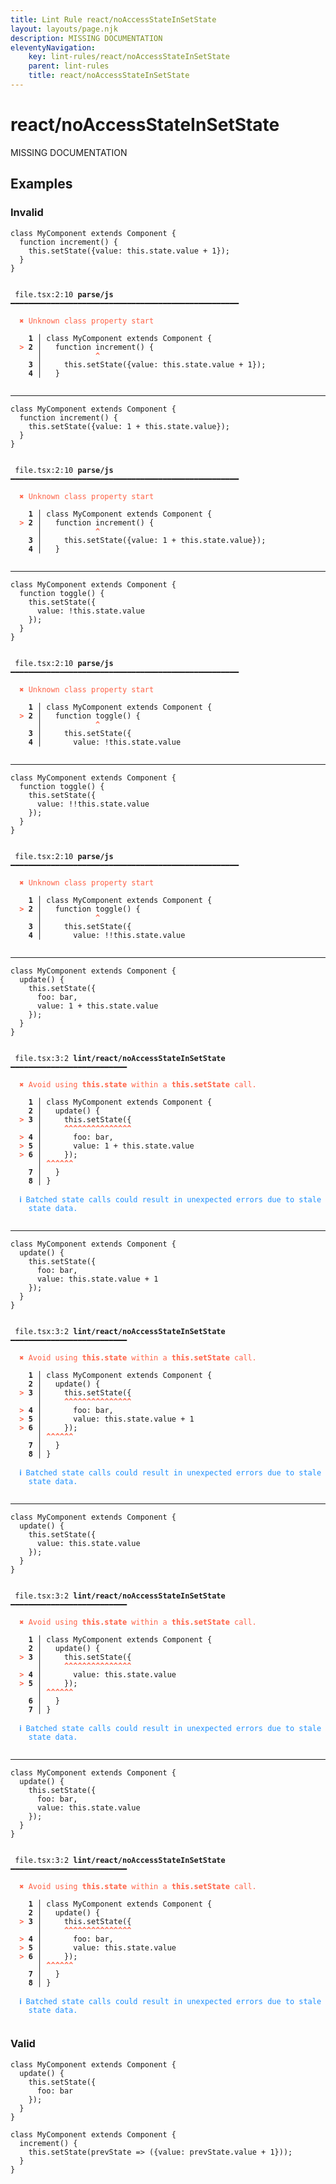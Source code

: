 ```yaml
---
title: Lint Rule react/noAccessStateInSetState
layout: layouts/page.njk
description: MISSING DOCUMENTATION
eleventyNavigation:
	key: lint-rules/react/noAccessStateInSetState
	parent: lint-rules
	title: react/noAccessStateInSetState
---
```


# react/noAccessStateInSetState

MISSING DOCUMENTATION

<!-- EVERYTHING BELOW IS AUTOGENERATED. SEE SCRIPTS FOLDER FOR UPDATE SCRIPTS hash(542f4aa87a185594cf9ac93d4790ff70190a25db) -->

## Examples
### Invalid
<pre class="language-text"><code class="language-text">class MyComponent extends Component {
  function <span class="token function">increment</span><span class="token punctuation">(</span><span class="token punctuation">)</span> <span class="token punctuation">{</span>
    <span class="token keyword">this</span><span class="token punctuation">.</span><span class="token function">setState</span><span class="token punctuation">(</span><span class="token punctuation">{</span><span class="token variable">value</span><span class="token punctuation">:</span> <span class="token keyword">this</span><span class="token punctuation">.</span><span class="token variable">state</span><span class="token punctuation">.</span><span class="token variable">value</span> <span class="token operator">+</span> <span class="token number">1</span><span class="token punctuation">}</span><span class="token punctuation">)</span><span class="token punctuation">;</span>
  <span class="token punctuation">}</span>
<span class="token punctuation">}</span></code></pre>
<pre class="language-text"><code class="language-text">
 <span style="text-decoration-style: dotted;">file.tsx:2:10</span> <strong>parse/js</strong> ━━━━━━━━━━━━━━━━━━━━━━━━━━━━━━━━━━━━━━━━━━━━━━━━━━━

  <strong><span style="color: Tomato;">✖ </span></strong><span style="color: Tomato;">Unknown class property start</span>

  <strong>  1</strong><strong> │ </strong>class MyComponent extends Component {
  <strong><span style="color: Tomato;">&gt;</span></strong><strong> 2</strong><strong> │ </strong>  function <span class="token function">increment</span><span class="token punctuation">(</span><span class="token punctuation">)</span> <span class="token punctuation">{</span>
     <strong> │ </strong>           <span style="color: Tomato;"><strong>^</strong></span>
  <strong>  3</strong><strong> │ </strong>    <span class="token keyword">this</span><span class="token punctuation">.</span><span class="token function">setState</span><span class="token punctuation">(</span><span class="token punctuation">{</span><span class="token variable">value</span><span class="token punctuation">:</span> <span class="token keyword">this</span><span class="token punctuation">.</span><span class="token variable">state</span><span class="token punctuation">.</span><span class="token variable">value</span> <span class="token operator">+</span> <span class="token number">1</span><span class="token punctuation">}</span><span class="token punctuation">)</span><span class="token punctuation">;</span>
  <strong>  4</strong><strong> │ </strong>  <span class="token punctuation">}</span>

</code></pre>

---------------

<pre class="language-text"><code class="language-text">class MyComponent extends Component {
  function <span class="token function">increment</span><span class="token punctuation">(</span><span class="token punctuation">)</span> <span class="token punctuation">{</span>
    <span class="token keyword">this</span><span class="token punctuation">.</span><span class="token function">setState</span><span class="token punctuation">(</span><span class="token punctuation">{</span><span class="token variable">value</span><span class="token punctuation">:</span> <span class="token number">1</span> <span class="token operator">+</span> <span class="token keyword">this</span><span class="token punctuation">.</span><span class="token variable">state</span><span class="token punctuation">.</span><span class="token variable">value</span><span class="token punctuation">}</span><span class="token punctuation">)</span><span class="token punctuation">;</span>
  <span class="token punctuation">}</span>
<span class="token punctuation">}</span></code></pre>
<pre class="language-text"><code class="language-text">
 <span style="text-decoration-style: dotted;">file.tsx:2:10</span> <strong>parse/js</strong> ━━━━━━━━━━━━━━━━━━━━━━━━━━━━━━━━━━━━━━━━━━━━━━━━━━━

  <strong><span style="color: Tomato;">✖ </span></strong><span style="color: Tomato;">Unknown class property start</span>

  <strong>  1</strong><strong> │ </strong>class MyComponent extends Component {
  <strong><span style="color: Tomato;">&gt;</span></strong><strong> 2</strong><strong> │ </strong>  function <span class="token function">increment</span><span class="token punctuation">(</span><span class="token punctuation">)</span> <span class="token punctuation">{</span>
     <strong> │ </strong>           <span style="color: Tomato;"><strong>^</strong></span>
  <strong>  3</strong><strong> │ </strong>    <span class="token keyword">this</span><span class="token punctuation">.</span><span class="token function">setState</span><span class="token punctuation">(</span><span class="token punctuation">{</span><span class="token variable">value</span><span class="token punctuation">:</span> <span class="token number">1</span> <span class="token operator">+</span> <span class="token keyword">this</span><span class="token punctuation">.</span><span class="token variable">state</span><span class="token punctuation">.</span><span class="token variable">value</span><span class="token punctuation">}</span><span class="token punctuation">)</span><span class="token punctuation">;</span>
  <strong>  4</strong><strong> │ </strong>  <span class="token punctuation">}</span>

</code></pre>

---------------

<pre class="language-text"><code class="language-text">class MyComponent extends Component {
  function <span class="token function">toggle</span><span class="token punctuation">(</span><span class="token punctuation">)</span> <span class="token punctuation">{</span>
    <span class="token keyword">this</span><span class="token punctuation">.</span><span class="token function">setState</span><span class="token punctuation">(</span><span class="token punctuation">{</span>
      <span class="token variable">value</span><span class="token punctuation">:</span> <span class="token operator">!</span><span class="token keyword">this</span><span class="token punctuation">.</span><span class="token variable">state</span><span class="token punctuation">.</span><span class="token variable">value</span>
    <span class="token punctuation">}</span><span class="token punctuation">)</span><span class="token punctuation">;</span>
  <span class="token punctuation">}</span>
<span class="token punctuation">}</span></code></pre>
<pre class="language-text"><code class="language-text">
 <span style="text-decoration-style: dotted;">file.tsx:2:10</span> <strong>parse/js</strong> ━━━━━━━━━━━━━━━━━━━━━━━━━━━━━━━━━━━━━━━━━━━━━━━━━━━

  <strong><span style="color: Tomato;">✖ </span></strong><span style="color: Tomato;">Unknown class property start</span>

  <strong>  1</strong><strong> │ </strong>class MyComponent extends Component {
  <strong><span style="color: Tomato;">&gt;</span></strong><strong> 2</strong><strong> │ </strong>  function <span class="token function">toggle</span><span class="token punctuation">(</span><span class="token punctuation">)</span> <span class="token punctuation">{</span>
     <strong> │ </strong>           <span style="color: Tomato;"><strong>^</strong></span>
  <strong>  3</strong><strong> │ </strong>    <span class="token keyword">this</span><span class="token punctuation">.</span><span class="token function">setState</span><span class="token punctuation">(</span><span class="token punctuation">{</span>
  <strong>  4</strong><strong> │ </strong>      <span class="token variable">value</span><span class="token punctuation">:</span> <span class="token operator">!</span><span class="token keyword">this</span><span class="token punctuation">.</span><span class="token variable">state</span><span class="token punctuation">.</span><span class="token variable">value</span>

</code></pre>

---------------

<pre class="language-text"><code class="language-text">class MyComponent extends Component {
  function <span class="token function">toggle</span><span class="token punctuation">(</span><span class="token punctuation">)</span> <span class="token punctuation">{</span>
    <span class="token keyword">this</span><span class="token punctuation">.</span><span class="token function">setState</span><span class="token punctuation">(</span><span class="token punctuation">{</span>
      <span class="token variable">value</span><span class="token punctuation">:</span> <span class="token operator">!</span><span class="token operator">!</span><span class="token keyword">this</span><span class="token punctuation">.</span><span class="token variable">state</span><span class="token punctuation">.</span><span class="token variable">value</span>
    <span class="token punctuation">}</span><span class="token punctuation">)</span><span class="token punctuation">;</span>
  <span class="token punctuation">}</span>
<span class="token punctuation">}</span></code></pre>
<pre class="language-text"><code class="language-text">
 <span style="text-decoration-style: dotted;">file.tsx:2:10</span> <strong>parse/js</strong> ━━━━━━━━━━━━━━━━━━━━━━━━━━━━━━━━━━━━━━━━━━━━━━━━━━━

  <strong><span style="color: Tomato;">✖ </span></strong><span style="color: Tomato;">Unknown class property start</span>

  <strong>  1</strong><strong> │ </strong>class MyComponent extends Component {
  <strong><span style="color: Tomato;">&gt;</span></strong><strong> 2</strong><strong> │ </strong>  function <span class="token function">toggle</span><span class="token punctuation">(</span><span class="token punctuation">)</span> <span class="token punctuation">{</span>
     <strong> │ </strong>           <span style="color: Tomato;"><strong>^</strong></span>
  <strong>  3</strong><strong> │ </strong>    <span class="token keyword">this</span><span class="token punctuation">.</span><span class="token function">setState</span><span class="token punctuation">(</span><span class="token punctuation">{</span>
  <strong>  4</strong><strong> │ </strong>      <span class="token variable">value</span><span class="token punctuation">:</span> <span class="token operator">!</span><span class="token operator">!</span><span class="token keyword">this</span><span class="token punctuation">.</span><span class="token variable">state</span><span class="token punctuation">.</span><span class="token variable">value</span>

</code></pre>

---------------

<pre class="language-text"><code class="language-text"><span class="token keyword">class</span> <span class="token variable">MyComponent</span> <span class="token keyword">extends</span> <span class="token variable">Component</span> <span class="token punctuation">{</span>
  <span class="token function">update</span><span class="token punctuation">(</span><span class="token punctuation">)</span> <span class="token punctuation">{</span>
    <span class="token keyword">this</span><span class="token punctuation">.</span><span class="token function">setState</span><span class="token punctuation">(</span><span class="token punctuation">{</span>
      <span class="token variable">foo</span><span class="token punctuation">:</span> <span class="token variable">bar</span><span class="token punctuation">,</span>
      <span class="token variable">value</span><span class="token punctuation">:</span> <span class="token number">1</span> <span class="token operator">+</span> <span class="token keyword">this</span><span class="token punctuation">.</span><span class="token variable">state</span><span class="token punctuation">.</span><span class="token variable">value</span>
    <span class="token punctuation">}</span><span class="token punctuation">)</span><span class="token punctuation">;</span>
  <span class="token punctuation">}</span>
<span class="token punctuation">}</span></code></pre>
<pre class="language-text"><code class="language-text">
 <span style="text-decoration-style: dotted;">file.tsx:3:2</span> <strong>lint/react/noAccessStateInSetState</strong> ━━━━━━━━━━━━━━━━━━━━━━━━━━

  <strong><span style="color: Tomato;">✖ </span></strong><span style="color: Tomato;">Avoid using </span><span style="color: Tomato;"><strong>this.state</strong></span><span style="color: Tomato;"> within a </span><span style="color: Tomato;"><strong>this.setState</strong></span><span style="color: Tomato;"> call.</span>

  <strong>  1</strong><strong> │ </strong><span class="token keyword">class</span> <span class="token variable">MyComponent</span> <span class="token keyword">extends</span> <span class="token variable">Component</span> <span class="token punctuation">{</span>
  <strong>  2</strong><strong> │ </strong>  <span class="token function">update</span><span class="token punctuation">(</span><span class="token punctuation">)</span> <span class="token punctuation">{</span>
  <strong><span style="color: Tomato;">&gt;</span></strong><strong> 3</strong><strong> │ </strong>    <span class="token keyword">this</span><span class="token punctuation">.</span><span class="token function">setState</span><span class="token punctuation">(</span><span class="token punctuation">{</span>
     <strong> │ </strong>    <span style="color: Tomato;"><strong>^</strong></span><span style="color: Tomato;"><strong>^</strong></span><span style="color: Tomato;"><strong>^</strong></span><span style="color: Tomato;"><strong>^</strong></span><span style="color: Tomato;"><strong>^</strong></span><span style="color: Tomato;"><strong>^</strong></span><span style="color: Tomato;"><strong>^</strong></span><span style="color: Tomato;"><strong>^</strong></span><span style="color: Tomato;"><strong>^</strong></span><span style="color: Tomato;"><strong>^</strong></span><span style="color: Tomato;"><strong>^</strong></span><span style="color: Tomato;"><strong>^</strong></span><span style="color: Tomato;"><strong>^</strong></span><span style="color: Tomato;"><strong>^</strong></span><span style="color: Tomato;"><strong>^</strong></span>
  <strong><span style="color: Tomato;">&gt;</span></strong><strong> 4</strong><strong> │ </strong>      <span class="token variable">foo</span><span class="token punctuation">:</span> <span class="token variable">bar</span><span class="token punctuation">,</span>
  <strong><span style="color: Tomato;">&gt;</span></strong><strong> 5</strong><strong> │ </strong>      <span class="token variable">value</span><span class="token punctuation">:</span> <span class="token number">1</span> <span class="token operator">+</span> <span class="token keyword">this</span><span class="token punctuation">.</span><span class="token variable">state</span><span class="token punctuation">.</span><span class="token variable">value</span>
  <strong><span style="color: Tomato;">&gt;</span></strong><strong> 6</strong><strong> │ </strong>    <span class="token punctuation">}</span><span class="token punctuation">)</span><span class="token punctuation">;</span>
     <strong> │ </strong><span style="color: Tomato;"><strong>^</strong></span><span style="color: Tomato;"><strong>^</strong></span><span style="color: Tomato;"><strong>^</strong></span><span style="color: Tomato;"><strong>^</strong></span><span style="color: Tomato;"><strong>^</strong></span><span style="color: Tomato;"><strong>^</strong></span>
  <strong>  7</strong><strong> │ </strong>  <span class="token punctuation">}</span>
  <strong>  8</strong><strong> │ </strong><span class="token punctuation">}</span>

  <strong><span style="color: DodgerBlue;">ℹ </span></strong><span style="color: DodgerBlue;">Batched state calls could result in unexpected errors due to stale</span>
    <span style="color: DodgerBlue;">state data.</span>

</code></pre>

---------------

<pre class="language-text"><code class="language-text"><span class="token keyword">class</span> <span class="token variable">MyComponent</span> <span class="token keyword">extends</span> <span class="token variable">Component</span> <span class="token punctuation">{</span>
  <span class="token function">update</span><span class="token punctuation">(</span><span class="token punctuation">)</span> <span class="token punctuation">{</span>
    <span class="token keyword">this</span><span class="token punctuation">.</span><span class="token function">setState</span><span class="token punctuation">(</span><span class="token punctuation">{</span>
      <span class="token variable">foo</span><span class="token punctuation">:</span> <span class="token variable">bar</span><span class="token punctuation">,</span>
      <span class="token variable">value</span><span class="token punctuation">:</span> <span class="token keyword">this</span><span class="token punctuation">.</span><span class="token variable">state</span><span class="token punctuation">.</span><span class="token variable">value</span> <span class="token operator">+</span> <span class="token number">1</span>
    <span class="token punctuation">}</span><span class="token punctuation">)</span><span class="token punctuation">;</span>
  <span class="token punctuation">}</span>
<span class="token punctuation">}</span></code></pre>
<pre class="language-text"><code class="language-text">
 <span style="text-decoration-style: dotted;">file.tsx:3:2</span> <strong>lint/react/noAccessStateInSetState</strong> ━━━━━━━━━━━━━━━━━━━━━━━━━━

  <strong><span style="color: Tomato;">✖ </span></strong><span style="color: Tomato;">Avoid using </span><span style="color: Tomato;"><strong>this.state</strong></span><span style="color: Tomato;"> within a </span><span style="color: Tomato;"><strong>this.setState</strong></span><span style="color: Tomato;"> call.</span>

  <strong>  1</strong><strong> │ </strong><span class="token keyword">class</span> <span class="token variable">MyComponent</span> <span class="token keyword">extends</span> <span class="token variable">Component</span> <span class="token punctuation">{</span>
  <strong>  2</strong><strong> │ </strong>  <span class="token function">update</span><span class="token punctuation">(</span><span class="token punctuation">)</span> <span class="token punctuation">{</span>
  <strong><span style="color: Tomato;">&gt;</span></strong><strong> 3</strong><strong> │ </strong>    <span class="token keyword">this</span><span class="token punctuation">.</span><span class="token function">setState</span><span class="token punctuation">(</span><span class="token punctuation">{</span>
     <strong> │ </strong>    <span style="color: Tomato;"><strong>^</strong></span><span style="color: Tomato;"><strong>^</strong></span><span style="color: Tomato;"><strong>^</strong></span><span style="color: Tomato;"><strong>^</strong></span><span style="color: Tomato;"><strong>^</strong></span><span style="color: Tomato;"><strong>^</strong></span><span style="color: Tomato;"><strong>^</strong></span><span style="color: Tomato;"><strong>^</strong></span><span style="color: Tomato;"><strong>^</strong></span><span style="color: Tomato;"><strong>^</strong></span><span style="color: Tomato;"><strong>^</strong></span><span style="color: Tomato;"><strong>^</strong></span><span style="color: Tomato;"><strong>^</strong></span><span style="color: Tomato;"><strong>^</strong></span><span style="color: Tomato;"><strong>^</strong></span>
  <strong><span style="color: Tomato;">&gt;</span></strong><strong> 4</strong><strong> │ </strong>      <span class="token variable">foo</span><span class="token punctuation">:</span> <span class="token variable">bar</span><span class="token punctuation">,</span>
  <strong><span style="color: Tomato;">&gt;</span></strong><strong> 5</strong><strong> │ </strong>      <span class="token variable">value</span><span class="token punctuation">:</span> <span class="token keyword">this</span><span class="token punctuation">.</span><span class="token variable">state</span><span class="token punctuation">.</span><span class="token variable">value</span> <span class="token operator">+</span> <span class="token number">1</span>
  <strong><span style="color: Tomato;">&gt;</span></strong><strong> 6</strong><strong> │ </strong>    <span class="token punctuation">}</span><span class="token punctuation">)</span><span class="token punctuation">;</span>
     <strong> │ </strong><span style="color: Tomato;"><strong>^</strong></span><span style="color: Tomato;"><strong>^</strong></span><span style="color: Tomato;"><strong>^</strong></span><span style="color: Tomato;"><strong>^</strong></span><span style="color: Tomato;"><strong>^</strong></span><span style="color: Tomato;"><strong>^</strong></span>
  <strong>  7</strong><strong> │ </strong>  <span class="token punctuation">}</span>
  <strong>  8</strong><strong> │ </strong><span class="token punctuation">}</span>

  <strong><span style="color: DodgerBlue;">ℹ </span></strong><span style="color: DodgerBlue;">Batched state calls could result in unexpected errors due to stale</span>
    <span style="color: DodgerBlue;">state data.</span>

</code></pre>

---------------

<pre class="language-text"><code class="language-text"><span class="token keyword">class</span> <span class="token variable">MyComponent</span> <span class="token keyword">extends</span> <span class="token variable">Component</span> <span class="token punctuation">{</span>
  <span class="token function">update</span><span class="token punctuation">(</span><span class="token punctuation">)</span> <span class="token punctuation">{</span>
    <span class="token keyword">this</span><span class="token punctuation">.</span><span class="token function">setState</span><span class="token punctuation">(</span><span class="token punctuation">{</span>
      <span class="token variable">value</span><span class="token punctuation">:</span> <span class="token keyword">this</span><span class="token punctuation">.</span><span class="token variable">state</span><span class="token punctuation">.</span><span class="token variable">value</span>
    <span class="token punctuation">}</span><span class="token punctuation">)</span><span class="token punctuation">;</span>
  <span class="token punctuation">}</span>
<span class="token punctuation">}</span></code></pre>
<pre class="language-text"><code class="language-text">
 <span style="text-decoration-style: dotted;">file.tsx:3:2</span> <strong>lint/react/noAccessStateInSetState</strong> ━━━━━━━━━━━━━━━━━━━━━━━━━━

  <strong><span style="color: Tomato;">✖ </span></strong><span style="color: Tomato;">Avoid using </span><span style="color: Tomato;"><strong>this.state</strong></span><span style="color: Tomato;"> within a </span><span style="color: Tomato;"><strong>this.setState</strong></span><span style="color: Tomato;"> call.</span>

  <strong>  1</strong><strong> │ </strong><span class="token keyword">class</span> <span class="token variable">MyComponent</span> <span class="token keyword">extends</span> <span class="token variable">Component</span> <span class="token punctuation">{</span>
  <strong>  2</strong><strong> │ </strong>  <span class="token function">update</span><span class="token punctuation">(</span><span class="token punctuation">)</span> <span class="token punctuation">{</span>
  <strong><span style="color: Tomato;">&gt;</span></strong><strong> 3</strong><strong> │ </strong>    <span class="token keyword">this</span><span class="token punctuation">.</span><span class="token function">setState</span><span class="token punctuation">(</span><span class="token punctuation">{</span>
     <strong> │ </strong>    <span style="color: Tomato;"><strong>^</strong></span><span style="color: Tomato;"><strong>^</strong></span><span style="color: Tomato;"><strong>^</strong></span><span style="color: Tomato;"><strong>^</strong></span><span style="color: Tomato;"><strong>^</strong></span><span style="color: Tomato;"><strong>^</strong></span><span style="color: Tomato;"><strong>^</strong></span><span style="color: Tomato;"><strong>^</strong></span><span style="color: Tomato;"><strong>^</strong></span><span style="color: Tomato;"><strong>^</strong></span><span style="color: Tomato;"><strong>^</strong></span><span style="color: Tomato;"><strong>^</strong></span><span style="color: Tomato;"><strong>^</strong></span><span style="color: Tomato;"><strong>^</strong></span><span style="color: Tomato;"><strong>^</strong></span>
  <strong><span style="color: Tomato;">&gt;</span></strong><strong> 4</strong><strong> │ </strong>      <span class="token variable">value</span><span class="token punctuation">:</span> <span class="token keyword">this</span><span class="token punctuation">.</span><span class="token variable">state</span><span class="token punctuation">.</span><span class="token variable">value</span>
  <strong><span style="color: Tomato;">&gt;</span></strong><strong> 5</strong><strong> │ </strong>    <span class="token punctuation">}</span><span class="token punctuation">)</span><span class="token punctuation">;</span>
     <strong> │ </strong><span style="color: Tomato;"><strong>^</strong></span><span style="color: Tomato;"><strong>^</strong></span><span style="color: Tomato;"><strong>^</strong></span><span style="color: Tomato;"><strong>^</strong></span><span style="color: Tomato;"><strong>^</strong></span><span style="color: Tomato;"><strong>^</strong></span>
  <strong>  6</strong><strong> │ </strong>  <span class="token punctuation">}</span>
  <strong>  7</strong><strong> │ </strong><span class="token punctuation">}</span>

  <strong><span style="color: DodgerBlue;">ℹ </span></strong><span style="color: DodgerBlue;">Batched state calls could result in unexpected errors due to stale</span>
    <span style="color: DodgerBlue;">state data.</span>

</code></pre>

---------------

<pre class="language-text"><code class="language-text"><span class="token keyword">class</span> <span class="token variable">MyComponent</span> <span class="token keyword">extends</span> <span class="token variable">Component</span> <span class="token punctuation">{</span>
  <span class="token function">update</span><span class="token punctuation">(</span><span class="token punctuation">)</span> <span class="token punctuation">{</span>
    <span class="token keyword">this</span><span class="token punctuation">.</span><span class="token function">setState</span><span class="token punctuation">(</span><span class="token punctuation">{</span>
      <span class="token variable">foo</span><span class="token punctuation">:</span> <span class="token variable">bar</span><span class="token punctuation">,</span>
      <span class="token variable">value</span><span class="token punctuation">:</span> <span class="token keyword">this</span><span class="token punctuation">.</span><span class="token variable">state</span><span class="token punctuation">.</span><span class="token variable">value</span>
    <span class="token punctuation">}</span><span class="token punctuation">)</span><span class="token punctuation">;</span>
  <span class="token punctuation">}</span>
<span class="token punctuation">}</span></code></pre>
<pre class="language-text"><code class="language-text">
 <span style="text-decoration-style: dotted;">file.tsx:3:2</span> <strong>lint/react/noAccessStateInSetState</strong> ━━━━━━━━━━━━━━━━━━━━━━━━━━

  <strong><span style="color: Tomato;">✖ </span></strong><span style="color: Tomato;">Avoid using </span><span style="color: Tomato;"><strong>this.state</strong></span><span style="color: Tomato;"> within a </span><span style="color: Tomato;"><strong>this.setState</strong></span><span style="color: Tomato;"> call.</span>

  <strong>  1</strong><strong> │ </strong><span class="token keyword">class</span> <span class="token variable">MyComponent</span> <span class="token keyword">extends</span> <span class="token variable">Component</span> <span class="token punctuation">{</span>
  <strong>  2</strong><strong> │ </strong>  <span class="token function">update</span><span class="token punctuation">(</span><span class="token punctuation">)</span> <span class="token punctuation">{</span>
  <strong><span style="color: Tomato;">&gt;</span></strong><strong> 3</strong><strong> │ </strong>    <span class="token keyword">this</span><span class="token punctuation">.</span><span class="token function">setState</span><span class="token punctuation">(</span><span class="token punctuation">{</span>
     <strong> │ </strong>    <span style="color: Tomato;"><strong>^</strong></span><span style="color: Tomato;"><strong>^</strong></span><span style="color: Tomato;"><strong>^</strong></span><span style="color: Tomato;"><strong>^</strong></span><span style="color: Tomato;"><strong>^</strong></span><span style="color: Tomato;"><strong>^</strong></span><span style="color: Tomato;"><strong>^</strong></span><span style="color: Tomato;"><strong>^</strong></span><span style="color: Tomato;"><strong>^</strong></span><span style="color: Tomato;"><strong>^</strong></span><span style="color: Tomato;"><strong>^</strong></span><span style="color: Tomato;"><strong>^</strong></span><span style="color: Tomato;"><strong>^</strong></span><span style="color: Tomato;"><strong>^</strong></span><span style="color: Tomato;"><strong>^</strong></span>
  <strong><span style="color: Tomato;">&gt;</span></strong><strong> 4</strong><strong> │ </strong>      <span class="token variable">foo</span><span class="token punctuation">:</span> <span class="token variable">bar</span><span class="token punctuation">,</span>
  <strong><span style="color: Tomato;">&gt;</span></strong><strong> 5</strong><strong> │ </strong>      <span class="token variable">value</span><span class="token punctuation">:</span> <span class="token keyword">this</span><span class="token punctuation">.</span><span class="token variable">state</span><span class="token punctuation">.</span><span class="token variable">value</span>
  <strong><span style="color: Tomato;">&gt;</span></strong><strong> 6</strong><strong> │ </strong>    <span class="token punctuation">}</span><span class="token punctuation">)</span><span class="token punctuation">;</span>
     <strong> │ </strong><span style="color: Tomato;"><strong>^</strong></span><span style="color: Tomato;"><strong>^</strong></span><span style="color: Tomato;"><strong>^</strong></span><span style="color: Tomato;"><strong>^</strong></span><span style="color: Tomato;"><strong>^</strong></span><span style="color: Tomato;"><strong>^</strong></span>
  <strong>  7</strong><strong> │ </strong>  <span class="token punctuation">}</span>
  <strong>  8</strong><strong> │ </strong><span class="token punctuation">}</span>

  <strong><span style="color: DodgerBlue;">ℹ </span></strong><span style="color: DodgerBlue;">Batched state calls could result in unexpected errors due to stale</span>
    <span style="color: DodgerBlue;">state data.</span>

</code></pre>
### Valid
<pre class="language-text"><code class="language-text"><span class="token keyword">class</span> <span class="token variable">MyComponent</span> <span class="token keyword">extends</span> <span class="token variable">Component</span> <span class="token punctuation">{</span>
  <span class="token function">update</span><span class="token punctuation">(</span><span class="token punctuation">)</span> <span class="token punctuation">{</span>
    <span class="token keyword">this</span><span class="token punctuation">.</span><span class="token function">setState</span><span class="token punctuation">(</span><span class="token punctuation">{</span>
      <span class="token variable">foo</span><span class="token punctuation">:</span> <span class="token variable">bar</span>
    <span class="token punctuation">}</span><span class="token punctuation">)</span><span class="token punctuation">;</span>
  <span class="token punctuation">}</span>
<span class="token punctuation">}</span></code></pre>
<pre class="language-text"><code class="language-text"><span class="token keyword">class</span> <span class="token variable">MyComponent</span> <span class="token keyword">extends</span> <span class="token variable">Component</span> <span class="token punctuation">{</span>
  <span class="token function">increment</span><span class="token punctuation">(</span><span class="token punctuation">)</span> <span class="token punctuation">{</span>
    <span class="token keyword">this</span><span class="token punctuation">.</span><span class="token function">setState</span><span class="token punctuation">(</span><span class="token variable">prevState</span> <span class="token operator">=&gt;</span> <span class="token punctuation">(</span><span class="token punctuation">{</span><span class="token variable">value</span><span class="token punctuation">:</span> <span class="token variable">prevState</span><span class="token punctuation">.</span><span class="token variable">value</span> <span class="token operator">+</span> <span class="token number">1</span><span class="token punctuation">}</span><span class="token punctuation">)</span><span class="token punctuation">)</span><span class="token punctuation">;</span>
  <span class="token punctuation">}</span>
<span class="token punctuation">}</span></code></pre>
